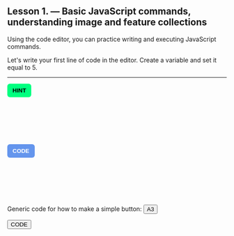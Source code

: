 ## Lesson 1. — Basic JavaScript commands, understanding image and feature collections

Using the code editor, you can practice writing and executing JavaScript commands.

Let's write your first line of code in the editor. Create a variable and set it equal to 5.

---

<!-- HINT Button -->
<button onclick="toggleVisibility('a3')" 
        style="background-color:springgreen; border:none; padding:8px 12px; border-radius:6px; font-weight:bold; cursor:pointer;">
  HINT
</button>

<div id="a3" style="visibility:hidden; height:60px; margin-top:5px; padding:10px; background-color:#f0f0f0; 
                    border-left:4px solid #ccc; overflow:auto;">
  Use <code>var</code> to declare a variable and assign it a value using <code>=</code>.
</div>

<!-- CODE Button -->
<button onclick="toggleVisibility('code')" 
        style="background-color:cornflowerblue; color:white; border:none; padding:8px 12px; border-radius:6px; font-weight:bold; cursor:pointer;">
  CODE
</button>

<div id="code" style="visibility:hidden; height:60px; margin-top:5px; padding:10px; background-color:#f0f0f0; 
                      border-left:4px solid #ccc; overflow:auto;">
  <code>var myNumber = 5;</code>
</div>

<script>
  function toggleVisibility(id) {
    const el = document.getElementById(id);
    el.style.visibility = (el.style.visibility === 'visible') ? 'hidden' : 'visible';
  }
</script>





Generic code for how to make a simple button:
<button onclick="document.getElementById('a3').style.display = 'block'">A3</button>
<p id="a3" style="display:none">Here should be the answer<p>

<button onclick="document.getElementById('code').style.display = 'block'">CODE</button>
<p id="code" style="display:none">foooooo<p>




<meta http-equiv='cache-control' content='no-cache'> 
<meta http-equiv='expires' content='0'> 
<meta http-equiv='pragma' content='no-cache'>
